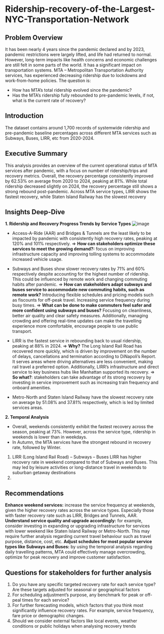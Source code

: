 # Ridership-recovery-of-the-Largest-NYC-Transportation-Network
## Problem Overview
It has been nearly 4 years since the pandemic declared and by 2023, pandemic restrictions were largely lifted, and life had returned to normal. However, long-term impacts like health concerns and economic challenges are still felt in some parts of the world. It has a significant impact on transportation systems. MTA – Metropolitan Transportation Authority services, has experienced decreasing ridership due to lockdowns and work-from-home policies.  The question is: 
-	How has MTA’s total ridership evolved since the pandemic?
-	Has the MTA’s ridership fully rebounded to pre-pandemic levels, if not, what is the current rate of recovery?
## Introduction
The dataset contains around 1,700 records of systemwide ridership and pre-pandemic baseline percentages across different MTA services such as Subways, Buses, LIRR, etc from 2020-2024.
## Executive Summary
This analysis provides an overview of the current operational status of MTA services after pandemic, with a focus on number of ridership/trips and recovery metrics.  Overall, the recovery percentage consistently improved by 62.53% on average from 2020 to 2024, peaking at 81%. While total ridership decreased slightly on 2024, the recovery percentage still shows a strong rebound post-pandemic. Across MTA service types, LIRR shows the fastest recovery, while Staten Island Railway has the slowest recovery 
## Insights Deep-Dive
****1. Ridership and Recovery Progress Trends by Service Types****
![image](https://github.com/user-attachments/assets/f596f71f-063a-4d01-90e8-e070a395fff0)

-	Access-A-Ride (AAR) and Bridges & Tunnels are the least likely to be impacted by pandemic with consistently high recovery rates, peaking at 120% and 101% respectively.
=> **How can stakeholders optimize these services to meet the growing demand?:** focus on improving infrastructure capacity and improving tolling systems to accommodate increased vehicle usage.

-	Subways and Buses show slower recovery rates by 71% and 60% respectively despite accounting for the highest number of ridership. This could be influenced by remote work and changing commuting habits after pandemic. 
=> **How can stakeholders adapt subways and buses service to accommodate new commuting habits, such as remote work?** Introducing flexible schedules and pricing models such as fiscounts for off-peak travel.  Increasing service frequency during busy times.
=> **What can be done to make commuters feel safer and more confident using subways and buses?** Focusing on cleanliness, better air quality and clear safety measures. Additionally, managing crowding and offering real-time updates can make the travelling experience more comfortable, encourage people to use public transport.

-	LIRR is the fastest service in rebounding back to usual ridership, peaking at 88% in 2024.
=> **Why?** The Long Island Rail Road has recovered more quickly, which is driven by improvement on the number of delays, cancellations and termination according to DiNapoli’s Report. It serves areas where driving alternatives are less convenient, making rail travel a preferred option. Additionally, LIRR’s infrastructure and direct service to key business hubs like Manhattan supported its recovery.
=> **So what?**: stakeholders can take advantage of its strong recovery by investing in service improvement such as increasing train frequency and onboard amenities. 

-	Metro-North and Staten Island Railway have the slowest recovery rate on average by 51.08% and 37.81% respectively, which is led by limited services areas.

****2. Temporal Analysis****
- Overall, weekends consistently exhibit the fastest recovery across the season, peaking at 73%. However, across the service type, ridership in weekends is lower than in weekdays.
-	In Autumn, the MTA services have the strongest rebound in recovery rate, followed by Winter. 
1.	LIRR (Long Island Rail Road) – Subways – Buses
LIRR has higher recovery rate in weekend compared to that of Subways and Buses. This may led by leisure activities or long-distance travel in weekends to suburban getaway destinations
2. 

## Recommendations
**Enhance weekend services:** increase the service frequency at weekends, given the higher recovery rates across the service types. Especially those with faster recovery rate such as LIRR, Bridges and Tunnels, AAR.  
**Understand service quality and upgrade accordingly:** for example, consider investing in expanding or upgrading infrastructure for services with lower weekend like Staten Island Railway or Metro-North. This may require further analysis regarding current travel behaviour such as travel purpose, distance, cost, etc. 
**Adjust schedules for most popular service types like Subways and Buses:** by using the temporal analysis regarding daily travelling patterns, MTA could effectively manage overcrowding, optimize for peak recovery and improve customer satisfaction. 
## Questions for stakeholders for further analysis
1.	Do you have any specific targeted recovery rate for each service type? Are these targets adjusted for seasonal or geographical factors
2.	For scheduling adjustment’s purpose, any benchmark for peak or off-peal times for each service? 
3.	For further forecasting models, which factors that you think most significantly influence recovery rates. For example, service frequency, fare price or demographic changes. 
4.	Should we consider external factors like local events, weather conditions or public holidays when analysing recovery trends


